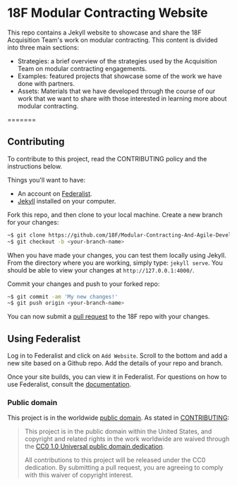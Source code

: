 # 18F Modular Contracting Website

This repo contains a Jekyll website to showcase and share the 18F Acquisition Team's work on modular contracting. This content is divided into three main sections:

* Strategies: a brief overview of the strategies used by the Acquisition Team on modular contracting engagements.
* Examples: featured projects that showcase some of the work we have done with partners.
* Assets: Materials that we have developed through the course of our work that we want to share with those interested in learning more about modular contracting.

=======
## Contributing

To contribute to this project, read the CONTRIBUTING policy and the instructions below.

Things you'll want to have:

* An account on [Federalist](https://federalist.18f.gov/).
* [Jekyll](https://jekyllrb.com/docs/installation/) installed on your computer.

Fork this repo, and then clone to your local machine. Create a new branch for your changes:

```bash
~$ git clone https://github.com/18F/Modular-Contracting-And-Agile-Development.git
~$ git checkout -b <your-branch-name>
```

When you have made your changes, you can test them locally using Jekyll. From the directory where you are working, simply type: `jekyll serve`. You should be able to view your changes at `http://127.0.0.1:4000/`.

Commit your changes and push to your forked repo:

```bash
~$ git commit -am 'My new changes!'
~$ git push origin <your-branch-name>
```

You can now submit a [pull request](https://help.github.com/articles/about-pull-requests/) to the 18F repo with your changes.

## Using Federalist

Log in to Federalist and click on `Add Website`. Scroll to the bottom and add a new site based on a Github repo. Add the details of your repo and branch.

Once your site builds, you can view it in Federalist. For questions on how to use Federalist, consult the [documentation](https://federalist-docs.18f.gov/). 


### Public domain

This project is in the worldwide [public domain](LICENSE.md). As stated in [CONTRIBUTING](CONTRIBUTING.md):

> This project is in the public domain within the United States, and copyright and related rights in the work worldwide are waived through the [CC0 1.0 Universal public domain dedication](https://creativecommons.org/publicdomain/zero/1.0/).
>
> All contributions to this project will be released under the CC0 dedication. By submitting a pull request, you are agreeing to comply with this waiver of copyright interest.
